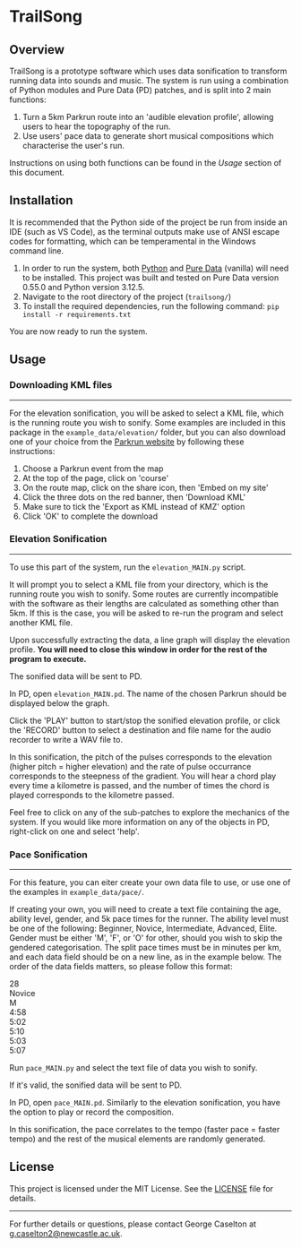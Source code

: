 # TrailSong

## Overview

TrailSong is a prototype software which uses data sonification to transform running data into sounds and music.
The system is run using a combination of Python modules and Pure Data (PD) patches, and is split into 2 main functions:

1. Turn a 5km Parkrun route into an 'audible elevation profile', allowing users to hear the topography of the run.
2. Use users' pace data to generate short musical compositions which characterise the user's run.

Instructions on using both functions can be found in the *Usage* section of this document.

## Installation

It is recommended that the Python side of the project be run from inside an IDE (such as VS Code), as the terminal outputs make use of ANSI escape codes for formatting, which can be temperamental in the Windows command line.

1. In order to run the system, both [Python](https://www.python.org/downloads/) and [Pure Data](https://puredata.info/downloads/pure-data) (vanilla) will need to be installed. This project was built and tested on Pure Data version 0.55.0 and Python version 3.12.5.
2. Navigate to the root directory of the project (`trailsong/`)
3. To install the required dependencies, run the following command: `pip install -r requirements.txt`

You are now ready to run the system.

## Usage
### Downloading KML files
---
For the elevation sonification, you will be asked to select a KML file, which is the running route you wish to sonify. Some examples are included in this package in the `example_data/elevation/` folder, but you can also download one of your choice from the [Parkrun website](https://www.parkrun.org.uk/events/events/#geo=2.42/51.55/3.2) by following these instructions:

1. Choose a Parkrun event from the map
2. At the top of the page, click on 'course'
3. On the route map, click on the share icon, then 'Embed on my site'
4. Click the three dots on the red banner, then 'Download KML'
5. Make sure to tick the 'Export as KML instead of KMZ' option
6. Click 'OK' to complete the download

### Elevation Sonification
---
To use this part of the system, run the `elevation_MAIN.py` script. 

It will prompt you to select a KML file from your directory, which is the running route you wish to sonify. Some routes are currently incompatible with the software as their lengths are calculated as something other than 5km. If this is the case, you will be asked to re-run the program and select another KML file.

Upon successfully extracting the data, a line graph will display the elevation profile. **You will need to close this window in order for the rest of the program to execute.**

The sonified data will be sent to PD.

In PD, open `elevation_MAIN.pd`. The name of the chosen Parkrun should be displayed below the graph.

Click the 'PLAY' button to start/stop the sonified elevation profile, or click the 'RECORD' button to select a destination and file name for the audio recorder to write a WAV file to.

In this sonification, the pitch of the pulses corresponds to the elevation (higher pitch = higher elevation) and the rate of pulse occurrance corresponds to the steepness of the gradient. You will hear a chord play every time a kilometre is passed, and the number of times the chord is played corresponds to the kilometre passed.

Feel free to click on any of the sub-patches to explore the mechanics of the system. If you would like more information on any of the objects in PD, right-click on one and select 'help'.

### Pace Sonification
---
For this feature, you can eiter create your own data file to use, or use one of the examples in `example_data/pace/`.

If creating your own, you will need to create a text file containing the age, ability level, gender, and 5k pace times for the runner.
The ability level must be one of the following: Beginner, Novice, Intermediate, Advanced, Elite. Gender must be either 'M', 'F', or 'O' for other, should you wish to skip the gendered categorisation. The split pace times must be in minutes per km, and each data field should be on a new line, as in the example below. The order of the data fields matters, so please follow this format:

28\
Novice\
M\
4:58\
5:02\
5:10\
5:03\
5:07

Run `pace_MAIN.py` and select the text file of data you wish to sonify.

If it's valid, the sonified data will be sent to PD.

In PD, open `pace_MAIN.pd`. Similarly to the elevation sonification, you have the option to play or record the composition.

In this sonification, the pace correlates to the tempo (faster pace = faster tempo) and the rest of the musical elements are randomly generated.

## License

This project is licensed under the MIT License. See the [LICENSE](LICENSE) file for details.

---

For further details or questions, please contact George Caselton at g.caselton2@newcastle.ac.uk.